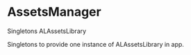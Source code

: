 # AssetsManager
Singletons  ALAssetsLibrary 

Singletons to provide one instance of ALAssetsLibrary in app.
